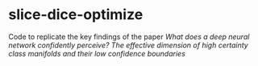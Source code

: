 # slice-dice-optimize
Code to replicate the key findings of the paper *What does a deep neural network confidently perceive? The effective dimension of high certainty class manifolds and their low confidence boundaries*
